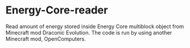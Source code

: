 # Energy-Core-reader
Read amount of energy stored inside Energy Core multiblock object from Minecraft mod Draconic Evolution. The code is run 
by using another Minecraft mod, OpenComputers.
